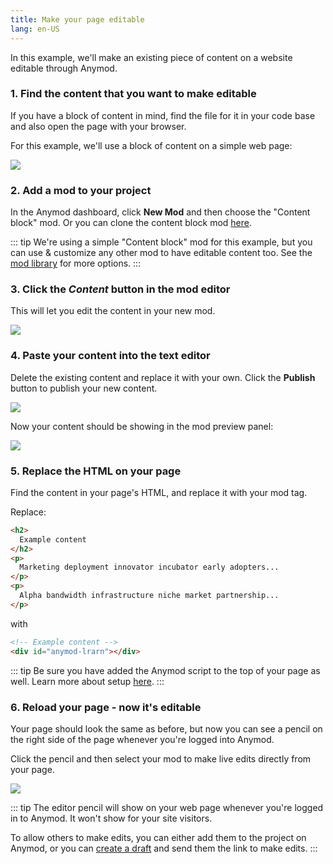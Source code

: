 ```yaml
---
title: Make your page editable
lang: en-US
---
```


In this example, we'll make an existing piece of content on a website editable through Anymod.

### 1. Find the content that you want to make editable

If you have a block of content in mind, find the file for it in your code base and also open the page with your browser.

For this example, we'll use a block of content on a simple web page:

<img src="https://res.cloudinary.com/component/image/upload/c_scale,w_1200/v1534436338/editable-01_uhihft.png">

### 2. Add a mod to your project

In the Anymod dashboard, click **New Mod** and then choose the "Content block" mod. Or you can clone the content block mod [here](https://anymod.com/mod/errba).

::: tip
We're using a simple "Content block" mod for this example, but you can use & customize any other mod to have editable content too. See the [mod library](https://anymod.com/library) for more options.
:::

### 3. Click the *Content* button in the mod editor

This will let you edit the content in your new mod.

<img src="https://res.cloudinary.com/component/image/upload/c_scale,w_1200/v1534436196/editable-02_pspkig.png">

### 4. Paste your content into the text editor

Delete the existing content and replace it with your own. Click the **Publish** button to publish your new content.

<img src="https://res.cloudinary.com/component/image/upload/c_scale,w_1200/v1534437138/editable-03_lvqehh.png">

Now your content should be showing in the mod preview panel:

<img src="https://res.cloudinary.com/component/image/upload/c_scale,w_1200/v1534437138/editable-04_oelu3u.png">

### 5. Replace the HTML on your page

Find the content in your page's HTML, and replace it with your mod tag.

Replace:

```html
<h2>
  Example content
</h2>
<p>
  Marketing deployment innovator incubator early adopters...
</p>
<p>
  Alpha bandwidth infrastructure niche market partnership...
</p>
```

with

```html
<!-- Example content -->
<div id="anymod-lrarn"></div>
```

::: tip
Be sure you have added the Anymod script to the top of your page as well. Learn more about setup [here](/examples/add-a-mod.html).
:::

### 6. Reload your page - now it's editable

Your page should look the same as before, but now you can see a pencil on the right side of the page whenever you're logged into Anymod.

Click the pencil and then select your mod to make live edits directly from your page.

<img src="https://res.cloudinary.com/component/image/upload/c_scale,w_1200/v1534437796/editable-05_xtsof6.png">

::: tip
The editor pencil will show on your web page whenever you're logged in to Anymod. It won't show for your site visitors.

To allow others to make edits, you can either add them to the project on Anymod, or you can [create a draft](/examples/create-a-draft.html) and send them the link to make edits.
:::